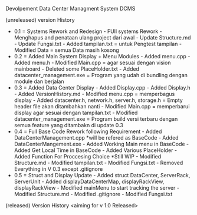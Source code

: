 Devolpement Data Center Managment System DCMS

(unreleased) version History
- 0.1 = Systems Rework and Redesign
        - FUll systems Rework
        - Menghapus and penataan ulang project dari awal
        - Update Structure.md
        - Update Fungsi.txt
        - Added tampilan.txt = untuk Pengtest tampilan
        - Modified Data = semua Data masih kosong
- 0.2 = Added Main System Display + Menu Modules
        - Added menu.cpp
        - Added menu.h
        - Modified Main.cpp = agar sesuai dengan vision mainboard
        - Deleted some PlaceHolder.txt
        - Added datacenter_management.exe = Program yang udah di bundling dengan module dan berjalan
- 0.3 = Added Data Center Display
        - Added Display.cpp
        - Added Display.h
        - Added VersionHistory.md
        - Modified menu.cpp = memperbagus display
        - Added datacenter.h, network.h, server.h, storage.h = Empty header file akan ditambahkan nanti
        - Modified Main.cpp = memperbarui display agar sesuai dengan tampilan.txt
        - Modified datacenter_management.exe = Program build versi terbaru dengan semua feature yang ditambakn di update 0.3 
- 0.4 = Full Base Code Rework following Requirement
        - Added DataCenterManagement.cpp *will be refered as BaseCode
        - Added DataCenterMangement.exe
        - Added Working Main menu in BaseCode
        - Added Get Local Time in BaseCode
        - Added Various PlaceHolder
        - Added Function For Proccesing Choice *Still WIP
        - Modified Structure.md
        - Modified tampilan.txt
        - Modified Fungsi.txt
        - Removed Everything in V 0.3 except .gitignore
- 0.5 = Struct and Display Update
        - Added struct DataCenter, ServerRack, ServerUnit
        - Added displayDataCenterMap, displayRackView, displayRackView
        - Modified mainMenu to start tracking the server
        - Modified Structure.md
        - Modified .gitignore
        - Modified Fungsi.txt


(released) Version History <aiming for v 1.0 Released>